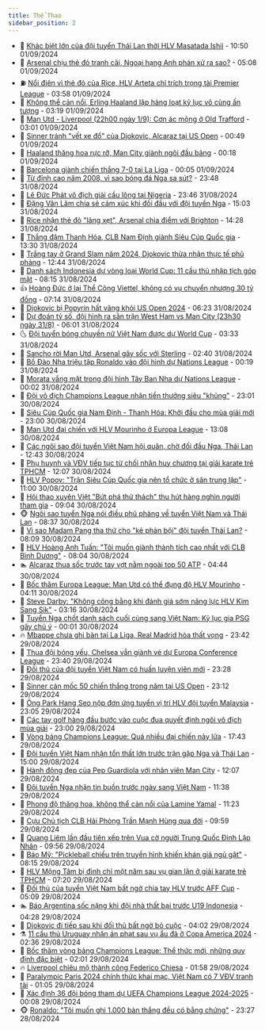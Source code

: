 ```yaml
---
title: Thể Thao
sidebar_position: 2
---
```


<!-- dantri-the-thao:START -->
- 🎡 [Khác biệt lớn của đội tuyển Thái Lan thời HLV Masatada Ishii](https://dantri.com.vn/the-thao/khac-biet-lon-cua-doi-tuyen-thai-lan-thoi-hlv-masatada-ishii-20240901121818081.htm) - 10:50 01/09/2024
- 💯 [Arsenal chịu thẻ đỏ tranh cãi, Ngoại hạng Anh phán xử ra sao?](https://dantri.com.vn/the-thao/arsenal-chiu-the-do-tranh-cai-ngoai-hang-anh-phan-xu-ra-sao-20240901120824435.htm) - 05:08 01/09/2024
- ⛽️ [Nổi điên vì thẻ đỏ của Rice, HLV Arteta chỉ trích trọng tài Premier League](https://dantri.com.vn/the-thao/noi-dien-vi-the-do-cua-rice-hlv-arteta-chi-trich-trong-tai-premier-league-20240901103401786.htm) - 03:58 01/09/2024
- 💃 [Không thể cản nổi, Erling Haaland lập hàng loạt kỷ lục vô cùng ấn tượng](https://dantri.com.vn/the-thao/khong-the-can-noi-erling-haaland-lap-hang-loat-ky-luc-vo-cung-an-tuong-20240901101858339.htm) - 03:19 01/09/2024
- 🌈 [Man Utd - Liverpool &lpar;22h00 ngày 1/9&rpar;: Cơn ác mộng ở Old Trafford](https://dantri.com.vn/the-thao/man-utd-liverpool-22h00-ngay-19-con-ac-mong-o-old-trafford-20240901095911281.htm) - 03:01 01/09/2024
- 🦅 [Sinner tránh &quot;vết xe đổ&quot; của Djokovic, Alcaraz tại US Open](https://dantri.com.vn/the-thao/sinner-tranh-vet-xe-do-cua-djokovic-alcaraz-tai-us-open-20240901074520892.htm) - 00:49 01/09/2024
- 🌝 [Haaland thăng hoa rực rỡ, Man City giành ngôi đầu bảng](https://dantri.com.vn/the-thao/haaland-thang-hoa-ruc-ro-man-city-gianh-ngoi-dau-bang-20240901071757162.htm) - 00:18 01/09/2024
- 🚀 [Barcelona giành chiến thắng 7-0 tại La Liga](https://dantri.com.vn/the-thao/barcelona-gianh-chien-thang-7-0-tai-la-liga-20240901070225163.htm) - 00:05 01/09/2024
- 🎉 [Từ đỉnh cao năm 2008, vì sao bóng đá Nga sa sút?](https://dantri.com.vn/the-thao/tu-dinh-cao-nam-2008-vi-sao-bong-da-nga-sa-sut-20240831174707842.htm) - 23:48 31/08/2024
- 📝 [Lê Đức Phát vô địch giải cầu lông tại Nigeria](https://dantri.com.vn/the-thao/le-duc-phat-vo-dich-giai-cau-long-tai-nigeria-20240901073300497.htm) - 23:46 31/08/2024
- 🦄 [Đặng Văn Lâm chia sẻ cảm xúc khi đối đầu với đội tuyển Nga](https://dantri.com.vn/the-thao/dang-van-lam-chia-se-cam-xuc-khi-doi-dau-voi-doi-tuyen-nga-20240831220225779.htm) - 15:03 31/08/2024
- 🎉 [Rice nhận thẻ đỏ &quot;lãng xẹt&quot;, Arsenal chia điểm với Brighton](https://dantri.com.vn/the-thao/rice-nhan-the-do-lang-xet-arsenal-chia-diem-voi-brighton-20240831212839474.htm) - 14:28 31/08/2024
- 💼 [Thắng đậm Thanh Hóa, CLB Nam Định giành Siêu Cúp Quốc gia](https://dantri.com.vn/the-thao/thang-dam-thanh-hoa-clb-nam-dinh-gianh-sieu-cup-quoc-gia-20240831203349710.htm) - 13:30 31/08/2024
- 🤡 [Trắng tay ở Grand Slam năm 2024, Djokovic thừa nhận thực tế phũ phàng](https://dantri.com.vn/the-thao/trang-tay-o-grand-slam-nam-2024-djokovic-thua-nhan-thuc-te-phu-phang-20240831193946279.htm) - 12:44 31/08/2024
- 🦆 [Danh sách Indonesia dự vòng loại World Cup: 11 cầu thủ nhập tịch góp mặt](https://dantri.com.vn/the-thao/danh-sach-indonesia-du-vong-loai-world-cup-11-cau-thu-nhap-tich-gop-mat-20240831120004380.htm) - 08:15 31/08/2024
- 👍 [Hoàng Đức ở lại Thể Công Viettel, không có vụ chuyển nhượng 30 tỷ đồng](https://dantri.com.vn/the-thao/hoang-duc-o-lai-the-cong-viettel-khong-co-vu-chuyen-nhuong-30-ty-dong-20240831141308641.htm) - 07:14 31/08/2024
- 💼 [Djokovic bị Popyrin hất văng khỏi US Open 2024](https://dantri.com.vn/the-thao/djokovic-bi-popyrin-hat-vang-khoi-us-open-2024-20240831132229849.htm) - 06:23 31/08/2024
- 🦒 [Dự đoán tỷ số, đội hình ra sân trận West Ham vs Man City &lpar;23h30 ngày 31/8&rpar;](https://dantri.com.vn/the-thao/du-doan-ty-so-doi-hinh-ra-san-tran-west-ham-vs-man-city-23h30-ngay-318-20240831130141721.htm) - 06:01 31/08/2024
- 🌜 [Đội tuyển bóng chuyền nữ Việt Nam được dự World Cup](https://dantri.com.vn/the-thao/doi-tuyen-bong-chuyen-nu-viet-nam-duoc-du-world-cup-20240831102916533.htm) - 03:33 31/08/2024
- 🦆 [Sancho rời Man Utd, Arsenal gây sốc với Sterling](https://dantri.com.vn/the-thao/sancho-roi-man-utd-arsenal-gay-soc-voi-sterling-20240831094043835.htm) - 02:40 31/08/2024
- 💪 [Bồ Đào Nha triệu tập Ronaldo vào đội hình dự Nations League](https://dantri.com.vn/the-thao/bo-dao-nha-trieu-tap-ronaldo-vao-doi-hinh-du-nations-league-20240831071622208.htm) - 00:19 31/08/2024
- 🧠 [Morata vắng mặt trong đội hình Tây Ban Nha dự Nations League](https://dantri.com.vn/the-thao/morata-vang-mat-trong-doi-hinh-tay-ban-nha-du-nations-league-20240831024509161.htm) - 00:02 31/08/2024
- 🦄 [Đội vô địch Champions League nhận tiền thưởng siêu &quot;khủng&quot;](https://dantri.com.vn/the-thao/doi-vo-dich-champions-league-nhan-tien-thuong-sieu-khung-20240830193810202.htm) - 23:01 30/08/2024
- 🥸 [Siêu Cúp Quốc gia Nam Định - Thanh Hóa: Khởi đầu cho mùa giải mới](https://dantri.com.vn/the-thao/sieu-cup-quoc-gia-nam-dinh-thanh-hoa-khoi-dau-cho-mua-giai-moi-20240830163302578.htm) - 23:00 30/08/2024
- 🤠 [Man Utd đại chiến với HLV Mourinho ở Europa League](https://dantri.com.vn/the-thao/man-utd-dai-chien-voi-hlv-mourinho-o-europa-league-20240830190700497.htm) - 13:08 30/08/2024
- 👺 [Các ngôi sao đội tuyển Việt Nam hội quân, chờ đối đầu Nga, Thái Lan](https://dantri.com.vn/the-thao/cac-ngoi-sao-doi-tuyen-viet-nam-hoi-quan-cho-doi-dau-nga-thai-lan-20240830192754472.htm) - 12:43 30/08/2024
- 📝 [Phụ huynh và VĐV tiếp tục từ chối nhận huy chương tại giải karate trẻ TPHCM](https://dantri.com.vn/the-thao/phu-huynh-va-vdv-tiep-tuc-tu-choi-nhan-huy-chuong-tai-giai-karate-tre-tphcm-20240830193439276.htm) - 12:07 30/08/2024
- 🦆 [HLV Popov: &quot;Trận Siêu Cúp Quốc gia nên tổ chức ở sân trung lập&quot;](https://dantri.com.vn/the-thao/hlv-popov-tran-sieu-cup-quoc-gia-nen-to-chuc-o-san-trung-lap-20240830183438056.htm) - 11:00 30/08/2024
- 🥳 [Hội thao xuyên Việt &quot;Bứt phá thử thách&quot; thu hút hàng nghìn người tham gia](https://dantri.com.vn/the-thao/hoi-thao-xuyen-viet-but-pha-thu-thach-thu-hut-hang-nghin-nguoi-tham-gia-20240830155825160.htm) - 09:04 30/08/2024
- 🐵 [Ngôi sao tuyển Nga nói điều phũ phàng về tuyển Việt Nam và Thái Lan](https://dantri.com.vn/the-thao/ngoi-sao-tuyen-nga-noi-dieu-phu-phang-ve-tuyen-viet-nam-va-thai-lan-20240830153707866.htm) - 08:37 30/08/2024
- 🤩 [Vì sao Madam Pang tha thứ cho &quot;kẻ phản bội&quot; đội tuyển Thái Lan?](https://dantri.com.vn/the-thao/vi-sao-madam-pang-tha-thu-cho-ke-phan-boi-doi-tuyen-thai-lan-20240830150944692.htm) - 08:09 30/08/2024
- 🤠 [HLV Hoàng Anh Tuấn: &quot;Tôi muốn giành thành tích cao nhất với CLB Bình Dương&quot;](https://dantri.com.vn/the-thao/hlv-hoang-anh-tuan-toi-muon-gianh-thanh-tich-cao-nhat-voi-clb-binh-duong-20240830121532543.htm) - 08:04 30/08/2024
- 🏊 [Alcaraz thua sốc trước tay vợt nằm ngoài top 50 ATP](https://dantri.com.vn/the-thao/alcaraz-thua-soc-truoc-tay-vot-nam-ngoai-top-50-atp-20240830114120823.htm) - 04:44 30/08/2024
- 🗽 [Bốc thăm Europa League: Man Utd có thể đụng độ HLV Mourinho](https://dantri.com.vn/the-thao/boc-tham-europa-league-man-utd-co-the-dung-do-hlv-mourinho-20240830111142809.htm) - 04:11 30/08/2024
- 🚀 [Steve Darby: &quot;Không công bằng khi đánh giá sớm năng lực HLV Kim Sang Sik&quot;](https://dantri.com.vn/the-thao/steve-darby-khong-cong-bang-khi-danh-gia-som-nang-luc-hlv-kim-sang-sik-20240828175219574.htm) - 03:16 30/08/2024
- 🎉 [Tuyển Nga chốt danh sách cuối cùng sang Việt Nam: Kỷ lục gia PSG gây chú ý](https://dantri.com.vn/the-thao/tuyen-nga-chot-danh-sach-cuoi-cung-sang-viet-nam-ky-luc-gia-psg-gay-chu-y-20240830005930891.htm) - 00:01 30/08/2024
- 🔥 [Mbappe chưa ghi bàn tại La Liga, Real Madrid hòa thất vọng](https://dantri.com.vn/the-thao/mbappe-chua-ghi-ban-tai-la-liga-real-madrid-hoa-that-vong-20240830064112766.htm) - 23:42 29/08/2024
- 🎉 [Thua đội bóng yếu, Chelsea vẫn giành vé dự Europa Conference League](https://dantri.com.vn/the-thao/thua-doi-bong-yeu-chelsea-van-gianh-ve-du-europa-conference-league-20240830105852566.htm) - 23:40 29/08/2024
- 🎡 [Đối thủ của đội tuyển Việt Nam có huấn luyện viên mới](https://dantri.com.vn/the-thao/doi-thu-cua-doi-tuyen-viet-nam-co-huan-luyen-vien-moi-20240830001836230.htm) - 23:28 29/08/2024
- 🐻 [Sinner cán mốc 50 chiến thắng trong năm tại US Open](https://dantri.com.vn/the-thao/sinner-can-moc-50-chien-thang-trong-nam-tai-us-open-20240830061203025.htm) - 23:12 29/08/2024
- 🌊 [Ông Park Hang Seo nộp đơn ứng tuyển vị trí HLV đội tuyển Malaysia](https://dantri.com.vn/the-thao/ong-park-hang-seo-nop-don-ung-tuyen-vi-tri-hlv-doi-tuyen-malaysia-20240829235735856.htm) - 23:05 29/08/2024
- 💃 [Các tay golf hàng đầu bước vào cuộc đua quyết định ngôi vô địch mùa giải](https://dantri.com.vn/the-thao/cac-tay-golf-hang-dau-buoc-vao-cuoc-dua-quyet-dinh-ngoi-vo-dich-mua-giai-20240830003727859.htm) - 23:00 29/08/2024
- 🤔 [Vòng bảng Champions League: Quá nhiều đại chiến nảy lửa](https://dantri.com.vn/the-thao/vong-bang-champions-league-qua-nhieu-dai-chien-nay-lua-20240829224328099.htm) - 17:43 29/08/2024
- 🤭 [Đội tuyển Việt Nam nhận tổn thất lớn trước trận gặp Nga và Thái Lan](https://dantri.com.vn/the-thao/doi-tuyen-viet-nam-nhan-ton-that-lon-truoc-tran-gap-nga-va-thai-lan-20240829215050521.htm) - 15:00 29/08/2024
- 👹 [Hành động đẹp của Pep Guardiola với nhân viên Man City](https://dantri.com.vn/the-thao/hanh-dong-dep-cua-pep-guardiola-voi-nhan-vien-man-city-20240829111124793.htm) - 12:07 29/08/2024
- 🗽 [Đội tuyển Nga nhận tin buồn trước ngày sang Việt Nam](https://dantri.com.vn/the-thao/doi-tuyen-nga-nhan-tin-buon-truoc-ngay-sang-viet-nam-20240829183808167.htm) - 11:38 29/08/2024
- 🥳 [Phong độ thăng hoa, không thể cản nổi của Lamine Yamal](https://dantri.com.vn/the-thao/phong-do-thang-hoa-khong-the-can-noi-cua-lamine-yamal-20240829145949186.htm) - 11:23 29/08/2024
- 💃 [Cựu Chủ tịch CLB Hải Phòng Trần Mạnh Hùng qua đời](https://dantri.com.vn/the-thao/cuu-chu-tich-clb-hai-phong-tran-manh-hung-qua-doi-20240829164812361.htm) - 09:59 29/08/2024
- 🧰 [Quang Liêm lần đầu tiên xếp trên Vua cờ người Trung Quốc Đinh Lập Nhân](https://dantri.com.vn/the-thao/quang-liem-lan-dau-tien-xep-tren-vua-co-nguoi-trung-quoc-dinh-lap-nhan-20240829163802851.htm) - 09:56 29/08/2024
- 💪 [Báo Mỹ: &quot;Pickleball chiếu trên truyền hình khiến khán giả ngủ gật&quot;](https://dantri.com.vn/the-thao/bao-my-pickleball-chieu-tren-truyen-hinh-khien-khan-gia-ngu-gat-20240829145122295.htm) - 08:15 29/08/2024
- 🚀 [HLV Mộng Tâm bị đình chỉ một năm sau vụ gian lận ở giải karate trẻ TPHCM](https://dantri.com.vn/the-thao/hlv-mong-tam-bi-dinh-chi-mot-nam-sau-vu-gian-lan-o-giai-karate-tre-tphcm-20240829151528346.htm) - 07:20 29/08/2024
- 🤠 [Đối thủ của tuyển Việt Nam bất ngờ chia tay HLV trước AFF Cup](https://dantri.com.vn/the-thao/doi-thu-cua-tuyen-viet-nam-bat-ngo-chia-tay-hlv-truoc-aff-cup-20240829120914679.htm) - 05:09 29/08/2024
- 🏊 [Báo Argentina sốc nặng khi đội nhà thất bại trước U19 Indonesia](https://dantri.com.vn/the-thao/bao-argentina-soc-nang-khi-doi-nha-that-bai-truoc-u19-indonesia-20240829112811693.htm) - 04:28 29/08/2024
- 🦄 [Djokovic đi tiếp sau khi đối thủ bất ngờ bỏ cuộc](https://dantri.com.vn/the-thao/djokovic-di-tiep-sau-khi-doi-thu-bat-ngo-bo-cuoc-20240829105858990.htm) - 04:02 29/08/2024
- ⚗️ [11 cầu thủ Uruguay nhận án phạt sau vụ ẩu đả ở Copa America 2024](https://dantri.com.vn/the-thao/11-cau-thu-uruguay-nhan-an-phat-sau-vu-au-da-o-copa-america-2024-20240829093057875.htm) - 02:36 29/08/2024
- 🥷 [Bốc thăm vòng bảng Champions League: Thể thức mới, những quy định đặc biệt](https://dantri.com.vn/the-thao/boc-tham-vong-bang-champions-league-the-thuc-moi-nhung-quy-dinh-dac-biet-20240829085256961.htm) - 02:01 29/08/2024
- 🔥 [Liverpool chiêu mộ thành công Federico Chiesa](https://dantri.com.vn/the-thao/liverpool-chieu-mo-thanh-cong-federico-chiesa-20240829084556833.htm) - 01:58 29/08/2024
- 🦅 [Paralympic Paris 2024 chính thức khai mạc, Việt Nam có 7 VĐV tranh tài](https://dantri.com.vn/the-thao/paralympic-paris-2024-chinh-thuc-khai-mac-viet-nam-co-7-vdv-tranh-tai-20240829074433948.htm) - 01:05 29/08/2024
- 🌝 [Xác định 36 đội bóng tham dự UEFA Champions League 2024-2025](https://dantri.com.vn/the-thao/xac-dinh-36-doi-bong-tham-du-uefa-champions-league-2024-2025-20240829070512774.htm) - 00:08 29/08/2024
- 🐵 [Ronaldo: &quot;Tôi muốn ghi 1.000 bàn thắng đều có bằng chứng&quot;](https://dantri.com.vn/the-thao/ronaldo-toi-muon-ghi-1000-ban-thang-deu-co-bang-chung-20240829062514685.htm) - 23:27 28/08/2024<!-- dantri-the-thao:END -->
